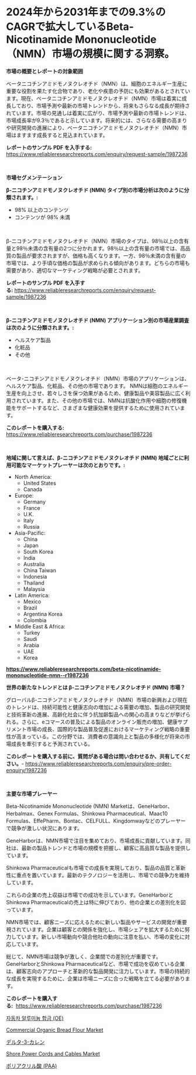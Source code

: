 <p><h1>2024年から2031年までの9.3%のCAGRで拡大しているBeta-Nicotinamide Mononucleotide（NMN）市場の規模に関する洞察。</h1></p><p><strong>市場の概要とレポートの対象範囲</strong></p>
<p><p>ベータニコチンアミドモノヌクレオチド（NMN）は、細胞のエネルギー生産に重要な役割を果たす化合物であり、老化や疾患の予防にも効果があるとされています。現在、ベータニコチンアミドモノヌクレオチド（NMN）市場は着実に成長しており、市場予測や最新の市場トレンドから、将来もさらなる成長が期待されています。市場の見通しは着実に広がり、市場予測や最新の市場トレンドは、市場成長率が9.3％であると示しています。将来的には、さらなる需要の高まりや研究開発の進展により、ベータニコチンアミドモノヌクレオチド（NMN）市場はますます成長すると見込まれています。</p></p>
<p><strong>レポートのサンプル PDF を入手する:</strong> <a href="https://www.reliableresearchreports.com/enquiry/request-sample/1987236">https://www.reliableresearchreports.com/enquiry/request-sample/1987236</a></p>
<p>&nbsp;</p>
<p><strong>市場セグメンテーション</strong></p>
<p><strong>β-ニコチンアミドモノヌクレオチド (NMN) タイプ別の市場分析は次のように分類されます。:</strong></p>
<p><ul><li>98% 以上のコンテンツ</li><li>コンテンツが 98% 未満</li></ul></p>
<p>&nbsp;</p>
<p><p>β-ニコチンアミドモノヌクレオチド（NMN）市場のタイプは、98％以上の含有量と98％未満の含有量の2つに分かれます。98％以上の含有量の市場では、高品質の製品が要求されますが、価格も高くなります。一方、98％未満の含有量の市場では、より手頃な価格の製品が求められる傾向があります。どちらの市場も需要があり、適切なマーケティング戦略が必要とされます。</p></p>
<p><strong>レポートのサンプル PDF を入手する:</strong>&nbsp;<a href="https://www.reliableresearchreports.com/enquiry/request-sample/1987236">https://www.reliableresearchreports.com/enquiry/request-sample/1987236</a></p>
<p>&nbsp;</p>
<p><strong> β-ニコチンアミドモノヌクレオチド (NMN) アプリケーション別の市場産業調査は次のように分類されます。:</strong></p>
<p><ul><li>ヘルスケア製品</li><li>化粧品</li><li>その他</li></ul></p>
<p>&nbsp;</p>
<p><p>ベータ-ニコチンアミドモノヌクレオチド（NMN）市場のアプリケーションは、ヘルスケア製品、化粧品、その他の市場であります。 NMNは細胞のエネルギー生産を向上させ、若々しさを保つ効果があるため、健康製品や美容製品に広く利用されています。また、その他の市場では、NMNは抗酸化作用や細胞の修復機能をサポートするなど、さまざまな健康効果を提供するために使用されています。</p></p>
<p><strong>このレポートを購入する:</strong>&nbsp; <a href="https://www.reliableresearchreports.com/purchase/1987236">https://www.reliableresearchreports.com/purchase/1987236</a></p>
<p>&nbsp;</p>
<p><strong>地域に関して言えば、β-ニコチンアミドモノヌクレオチド (NMN) 地域ごとに利用可能なマーケットプレーヤーは次のとおりです。:</strong></p>
<p><ul>
    <li>
        North America:
        <ul>
            <li>United States</li>
            <li>Canada</li>
        </ul>
    </li>
    <li>
        Europe:
        <ul>
            <li>Germany</li>
            <li>France</li>
            <li>U.K.</li>
            <li>Italy</li>
            <li>Russia</li>
        </ul>
    </li>
    <li>
        Asia-Pacific:
        <ul>
            <li>China</li>
            <li>Japan</li>
            <li>South Korea</li>
            <li>India</li>
            <li>Australia</li>
            <li>China Taiwan</li>
            <li>Indonesia</li>
            <li>Thailand</li>
            <li>Malaysia</li>
        </ul>
    </li>
    <li>
        Latin America:
        <ul>
            <li>Mexico</li>
            <li>Brazil</li>
            <li>Argentina Korea</li>
            <li>Colombia</li>
        </ul>
    </li>
    <li>
        Middle East & Africa:
        <ul>
            <li>Turkey</li>
            <li>Saudi</li>
            <li>Arabia</li>
            <li>UAE</li>
            <li>Korea</li>
        </ul>
    </li>
    </ul></p>
<p><strong><a href="https://www.reliableresearchreports.com/beta-nicotinamide-mononucleotide-nmn--r1987236">https://www.reliableresearchreports.com/beta-nicotinamide-mononucleotide-nmn--r1987236</a></strong>&nbsp;</p>
<p><strong>世界の新たなトレンドとは β-ニコチンアミドモノヌクレオチド (NMN) 市場？</strong></p>
<p><p>グローバルβ-ニコチンアミドモノヌクレオチド（NMN）市場の新興および現在のトレンドは、持続可能性と健康志向の増加による需要の増加、製品の研究開発と技術革新の進展、高齢化社会に伴う抗加齢製品への関心の高まりなどが挙げられる。さらに、eコマースの普及による製品のオンライン販売の増加、健康サプリメント市場の成長、国際的な製品普及促進におけるマーケティング戦略の重要性が高まっている。この分野では、消費者の意識向上と製品の多様化が将来の市場成長を牽引すると予測されている。</p></p>
<p><strong>このレポートを購入する前に、質問がある場合は問い合わせるか、共有してください。</strong>- <a href="https://www.reliableresearchreports.com/enquiry/pre-order-enquiry/1987236">https://www.reliableresearchreports.com/enquiry/pre-order-enquiry/1987236</a></p>
<p>&nbsp;</p>
<p><strong>主要な市場プレーヤー</strong></p>
<p><p>Beta-Nicotinamide Mononucleotide (NMN) Marketは、GeneHarbor、Herbalmax、Genex Formulas、Shinkowa Pharmaceutical、Maac10 Formulas、EffePharm、Bontac、CELFULL、Kingdomwayなどのプレーヤーで競争が激しい状況にあります。 </p><p>GeneHarborは、NMN市場で注目を集めており、市場成長に貢献しています。同社は、最新の製品トレンドと市場の規模を把握し、顧客に高品質な製品を提供しています。 </p><p>Shinkowa Pharmaceuticalも市場での成長を実現しており、製品の品質と革新性に重点を置いています。最新のテクノロジーを活用し、市場での競争力を維持しています。 </p><p>これらの企業の売上収益は市場での成功を示しています。GeneHarborとShinkowa Pharmaceuticalの売上は特に伸びており、他の企業との差別化を図っています。 </p><p>NMN市場では、顧客ニーズに応えるために新しい製品やサービスの開発が重要視されています。企業は顧客との関係を強化し、市場シェアを拡大するために努力しています。新しい市場動向や競合他社の動向に注意を払い、市場の変化に対応しています。 </p><p>総じて、NMN市場は競争が激しく、企業間での差別化が重要です。GeneHarborとShinkowa Pharmaceuticalなど、市場で成功を収めている企業は、顧客志向のアプローチと革新的な製品開発に注力しています。市場の持続的な成長を実現するために、企業は市場ニーズに合った戦略を立てる必要があります。</p></p>
<p><strong>このレポートを購入する:</strong>&nbsp;&nbsp;<a href="https://www.reliableresearchreports.com/purchase/1987236">https://www.reliableresearchreports.com/purchase/1987236</a></p>
<p><p><a href="https://medium.com/@wheelgg5674537/%EC%9E%90%EB%8F%99%EC%B0%A8%EC%9A%A9-%EC%95%8C%EB%A3%A8%EB%AF%B8%EB%8A%84-%ED%95%A9%EA%B8%88-oe-%EC%8B%9C%EC%9E%A5-%EC%A0%90%EC%9C%A0%EC%9C%A8-%EB%B0%8F-%EC%8B%9C%EC%9E%A5-%EB%B6%84%EC%84%9D-%EC%84%B1%EC%9E%A5-%EB%8F%99%ED%96%A5-%EB%B0%8F-%EC%98%88%EC%B8%A1-2024-2031-%EA%B8%B0%EA%B0%84-8a720745bc00">자동차 알루미늄 합금 (OE)</a></p><p><a href="https://issuu.com/reportprime-2/docs/commercial-organic-bread-flour-market-size-2030.pp">Commercial Organic Bread Flour Market</a></p><p><a href="https://github.com/RudyBoyer2017/Market-Research-Report-List-1/blob/main/5223259118160.md">デルタ-3-カレン</a></p><p><a href="https://github.com/lamhaoka57/Market-Research-Report-List-1/blob/main/shore-power-cords-and-cables-market.md">Shore Power Cords and Cables Market</a></p><p><a href="https://medium.com/@addiehirthe05/%E3%83%9D%E3%83%AA%E3%82%A2%E3%82%AF%E3%83%AA%E3%83%AB%E9%85%B8-paa-%E3%81%AE%E5%B8%82%E5%A0%B4%E8%AA%BF%E6%9F%BB%E3%83%AC%E3%83%9D%E3%83%BC%E3%83%88%E3%81%AB%E3%81%AF-2024%E5%B9%B4%E3%81%8B%E3%82%892031%E5%B9%B4%E3%81%BE%E3%81%A7%E3%81%AE-%E3%81%AEcagr%E3%81%A7%E4%BA%88%E6%B8%AC%E3%81%95%E3%82%8C%E3%82%8B%E5%B8%82%E5%A0%B4%E8%A6%8F%E6%A8%A1-%E3%82%B7%E3%82%A7%E3%82%A2-%E6%88%90%E9%95%B7%E7%8E%87%E3%81%AE%E5%88%86%E6%9E%90%E3%81%8C%E5%90%AB%E3%81%BE%E3%82%8C%E3%81%A6%E3%81%84%E3%81%BE%E3%81%99-3ff5d50ae847">ポリアクリル酸 (PAA)</a></p></p>